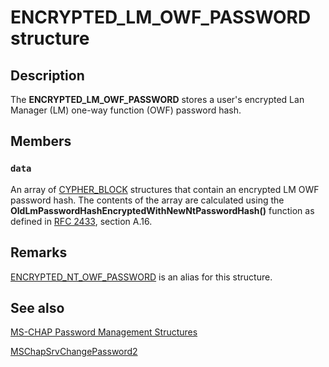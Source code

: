 # ENCRYPTED_LM_OWF_PASSWORD structure

## Description

The **ENCRYPTED_LM_OWF_PASSWORD** stores a user's encrypted Lan Manager (LM) one-way function (OWF) password hash.

## Members

### `data`

An array of [CYPHER_BLOCK](https://learn.microsoft.com/windows/desktop/api/mschapp/ns-mschapp-cypher_block) structures that contain an encrypted LM OWF password hash. The contents of the array are calculated using the **OldLmPasswordHashEncryptedWithNewNtPasswordHash()** function as defined in [RFC 2433](https://www.ietf.org/rfc/rfc2433.txt), section A.16.

## Remarks

[ENCRYPTED_NT_OWF_PASSWORD](https://learn.microsoft.com/previous-versions/windows/desktop/legacy/cc325729(v=vs.85)) is an alias for this structure.

## See also

[MS-CHAP Password Management Structures](https://learn.microsoft.com/previous-versions/windows/desktop/mschap/ms-chap-password-management-structures)

[MSChapSrvChangePassword2](https://learn.microsoft.com/previous-versions/windows/desktop/api/mschapp/nf-mschapp-mschapsrvchangepassword2)